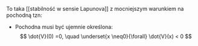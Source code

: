 To taka [[stabilność w sensie Lapunova]] z mocniejszym warunkiem na pochodną tzn:
- Pochodna musi być ujemnie określona:
$$ \dot{V}(0) =0, \quad \underset{x \neq0}{\forall} \dot{V}(x) < 0 $$